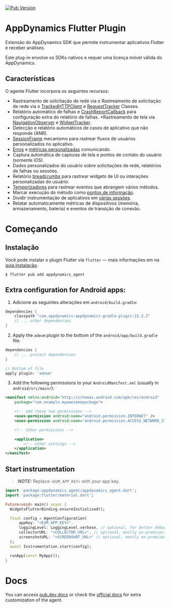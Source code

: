 [![Pub Version](https://img.shields.io/pub/v/appdynamics_agent)](https://pub.dev/packages/appdynamics_agent)

# AppDynamics Flutter Plugin

Extensão do AppDynamics SDK que permite instrumentar aplicativos Flutter e receber análises.

Este plug-in envolve os SDKs nativos e requer uma licença móvel válida do AppDynamics.

## Características

O agente Flutter incorpora os seguintes recursos:

* Rastreamento de solicitação de rede via
  o Rastreamento de solicitação de rede via
   o [TrackedHTTPClient](https://pub.dev/documentation/appdynamics_agent/latest/appdynamics_agent/TrackedHttpClient-class.html)
   e [RequestTracker](https://pub.dev/documentation/appdynamics_agent/latest/appdynamics_agent/RequestTracker-class.html)
   Classes.
* Relatório automático de falhas
   e [CrashReportCallback](https://pub.dev/documentation/appdynamics_agent/latest/appdynamics_agent/CrashReportCallback.html)
   para configuração extra do relatório de falhas.
*Rastreamento de tela
   via [NavigationObserver](https://pub.dev/documentation/appdynamics_agent/latest/appdynamics_agent/NavigationObserver-class.html)
   e [WidgetTracker](https://pub.dev/documentation/appdynamics_agent/latest/appdynamics_agent/WidgetTracker-class.html).
* Detecção e relatório automáticos de casos de aplicativo que não responde (ANR).
* [SessionFrame](https://pub.dev/documentation/appdynamics_agent/latest/appdynamics_agent/SessionFrame-class.html)
 mecanismo para rastrear fluxos de usuários personalizados no aplicativo.
* [Erros](https://pub.dev/documentation/appdynamics_agent/latest/appdynamics_agent/Instrumentation/errorHandler.html)
   e [métricas personalizadas](https://pub.dev/documentation/appdynamics_agent/latest/appdynamics_agent/Instrumentation/reportMetric.html)
   comunicando.
* Captura automática de capturas de tela e pontos de contato do usuário (somente iOS).
* Dados personalizados do usuário sobre solicitações de rede, relatórios de falhas ou sessões.
* Relatório [breadcrumbs](https://pub.dev/documentation/appdynamics_agent/latest/appdynamics_agent/Instrumentation/leaveBreadcrumb.html)
para rastrear widgets de UI ou interações personalizadas do usuário.
* [Temporizadores](https://pub.dev/documentation/appdynamics_agent/latest/appdynamics_agent/Instrumentation/startTimer.html)
   para rastrear eventos que abrangem vários métodos.
* Marcar execução do método
   como [pontos de informação](https://pub.dev/documentation/appdynamics_agent/latest/appdynamics_agent/Instrumentation/trackCall.html).
* Dividir instrumentação de aplicativos
   em [várias sessões](https://pub.dev/documentation/appdynamics_agent/latest/appdynamics_agent/Instrumentation/startNextSession.html).
* Relatar automaticamente métricas de dispositivos (memória, armazenamento, bateria) e eventos de transição de conexão.

# Começando

## Instalação

Você pode instalar o plugin Flutter via `flutter` — mais informações em
na [guia Instalação](https://pub.dev/packages/appdynamics_agent/install).

```
$ flutter pub add appdynamics_agent
```

## Extra configuration for Android apps:

1. Adicione as seguintes alterações em `android/build.gradle`:

```groovy
dependencies {
    classpath "com.appdynamics:appdynamics-gradle-plugin:22.2.2"
    // ... other dependencies
}
```

2. Apply the `adeum` plugin to the bottom of the `android/app/build.gradle` file:

```groovy
dependencies {
    // ... project dependencies
}

// Bottom of file
apply plugin: 'adeum'
```

3. Add the following permissions to your `AndroidManifest.xml` (usually in `android/src/main/`):

```xml
<manifest xmlns:android="http://schemas.android.com/apk/res/android"
    package="com.example.myawesomepackage">

    <!-- add these two permissions -->
    <uses-permission android:name="android.permission.INTERNET" />
    <uses-permission android:name="android.permission.ACCESS_NETWORK_STATE" />

    <!-- other permissions -->

    <application>
        <!-- other settings -->
    </application>
</manifest>
```

## Start instrumentation

> **_NOTE:_** Replace `<EUM_APP_KEY>` with your app key.

```dart
import 'package:appdynamics_agent/appdynamics_agent.dart';
import 'package:flutter/material.dart';

Future<void> main() async {
  WidgetsFlutterBinding.ensureInitialized();

  final config = AgentConfiguration(
      appKey: "<EUM_APP_KEY>",
      loggingLevel: LoggingLevel.verbose, // optional, for better debugging.
      collectorURL: "<COLLECTOR_URL>", // optional, mostly on-premises. 
      screenshotURL: "<SCREENSHOT_URL>" // optional, mostly on-premises.
  );
  await Instrumentation.start(config);

  runApp(const MyApp());
}
 ```

# Docs

You can access [pub.dev docs](https://pub.dev/documentation/appdynamics_agent/latest/) or check
the [official docs](https://docs.appdynamics.com/22.3/en/end-user-monitoring/mobile-real-user-monitoring/instrument-flutter-applications/customize-the-flutter-instrumentation)
for extra customization of the agent.
